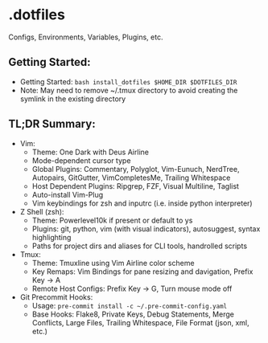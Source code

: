 # .dotfiles
Configs, Environments, Variables, Plugins, etc.

## Getting Started:
* Getting Started: `bash install_dotfiles $HOME_DIR $DOTFILES_DIR`
* Note: May need to remove ~/.tmux directory to avoid creating the symlink in the existing directory


## TL;DR Summary:

* Vim:
  * Theme: One Dark with Deus Airline
  * Mode-dependent cursor type
  * Global Plugins: Commentary, Polyglot, Vim-Eunuch, NerdTree, Autopairs, GitGutter, VimCompletesMe, Trailing Whitespace
  * Host Dependent Plugins: Ripgrep, FZF, Visual Multiline, Taglist
  * Auto-install Vim-Plug
  * Vim keybindings for zsh and inputrc (i.e. inside python interpreter)
* Z Shell (zsh):
  * Theme: Powerlevel10k if present or default to ys
  * Plugins: git, python, vim (with visual indicators), autosuggest, syntax highlighting
  * Paths for project dirs and aliases for CLI tools, handrolled scripts
* Tmux:
  * Theme: Tmuxline using Vim Airline color scheme
  * Key Remaps: Vim Bindings for pane resizing and davigation, Prefix Key -> A
  * Remote Host Configs: Prefix Key -> G, Turn mouse mode off
* Git Precommit Hooks:
  * Usage: `pre-commit install -c ~/.pre-commit-config.yaml`
  * Base Hooks: Flake8, Private Keys, Debug Statements, Merge Conflicts, Large Files, Trailing Whitespace, File Format (json, xml, etc.)
